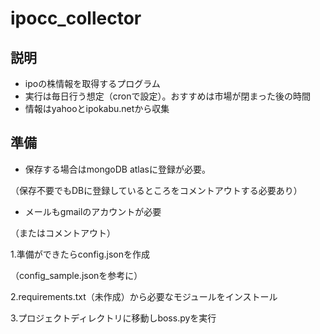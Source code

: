 # ipocc_collector

## 説明
* ipoの株情報を取得するプログラム
* 実行は毎日行う想定（cronで設定）。おすすめは市場が閉まった後の時間
* 情報はyahooとipokabu.netから収集


## 準備
* 保存する場合はmongoDB atlasに登録が必要。

（保存不要でもDBに登録しているところをコメントアウトする必要あり）

* メールもgmailのアカウントが必要

（またはコメントアウト）

1.準備ができたらconfig.jsonを作成

（config_sample.jsonを参考に）

2.requirements.txt（未作成）から必要なモジュールをインストール

3.プロジェクトディレクトリに移動しboss.pyを実行

